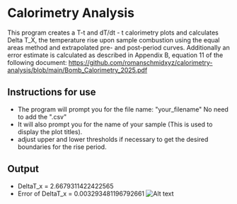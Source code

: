 # Calorimetry Analysis
This program creates a T-t and dT/dt - t calorimetry plots and calculates Delta T_X, the temperature rise upon sample
combustion using the equal areas method and extrapolated pre- and post-period curves. Additionally an error estimate is calculated as described in Appendix B, equation 11 of the following document:
https://github.com/romanschmidxyz/calorimetry-analysis/blob/main/Bomb_Calorimetry_2025.pdf

## Instructions for use
- The program will prompt you for the file name: "your_filename" No need to add the ".csv"
- It will also prompt you for the name of your sample (This is used to display the plot titles).
- adjust upper and lower thresholds if necessary to get the desired boundaries for the rise period.

## Output
- DeltaT_x =  2.6679311422422565
- Error of DeltaT_x =  0.003293481196792661
![Alt text](https://github.com/romanschmidxyz/calorimetry-equal-areas/blob/main/BA1.png)
  
